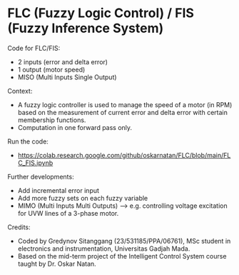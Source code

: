 # FLC (Fuzzy Logic Control) / FIS (Fuzzy Inference System)

Code for FLC/FIS:
- 2 inputs (error and delta error)
- 1 output (motor speed)
- MISO (Multi Inputs Single Output)

Context:
- A fuzzy logic controller is used to manage the speed of a motor (in RPM) based on the measurement of current error and delta error with certain membership functions.
- Computation in one forward pass only.

Run the code:
- https://colab.research.google.com/github/oskarnatan/FLC/blob/main/FLC_FIS.ipynb

Further developments:
- Add incremental error input
- Add more fuzzy sets on each fuzzy variable
- MIMO (Multi Inputs Multi Outputs) --> e.g. controlling voltage excitation for UVW lines of a 3-phase motor.

Credits:
- Coded by Gredynov Sitanggang (23/531185/PPA/06761), MSc student in electronics and instrumentation, Universitas Gadjah Mada.
- Based on the mid-term project of the Intelligent Control System course taught by Dr. Oskar Natan.
